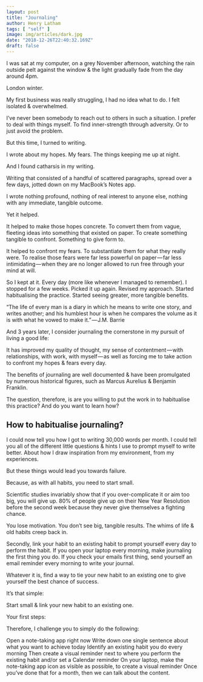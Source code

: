 ```yaml
---
layout: post
title: "Journaling"
author: Henry Latham
tags: [ "self" ]
image: img/articles/dark.jpg
date: "2018-12-26T22:40:32.169Z"
draft: false
---
```


I was sat at my computer, on a grey November afternoon, watching the rain outside pelt against the window & the light gradually fade from the day around 4pm.

London winter.


My first business was really struggling, I had no idea what to do. I felt isolated & overwhelmed.

I’ve never been somebody to reach out to others in such a situation. I prefer to deal with things myself. To find inner-strength through adversity. Or to just avoid the problem.

But this time, I turned to writing.

I wrote about my hopes. My fears. The things keeping me up at night.

And I found catharsis in my writing.

Writing that consisted of a handful of scattered paragraphs, spread over a few days, jotted down on my MacBook’s Notes app.

I wrote nothing profound, nothing of real interest to anyone else, nothing with any immediate, tangible outcome.

Yet it helped.

It helped to make those hopes concrete. To convert them from vague, fleeting ideas into something that existed on paper. To create something tangible to confront. Something to give form to.

It helped to confront my fears. To substantiate them for what they really were. To realise those fears were far less powerful on paper — far less intimidating — when they are no longer allowed to run free through your mind at will.

So I kept at it. Every day (more like whenever I managed to remember). I stopped for a few weeks. Picked it up again. Revised my approach. Started habitualising the practice. Started seeing greater, more tangible benefits.

“The life of every man is a diary in which he means to write one story, and writes another; and his humblest hour is when he compares the volume as it is with what he vowed to make it.” — J.M. Barrie

And 3 years later, I consider journaling the cornerstone in my pursuit of living a good life:

It has improved my quality of thought, my sense of contentment — with relationships, with work, with myself — as well as forcing me to take action to confront my hopes & fears every day.

The benefits of journaling are well documented & have been promulgated by numerous historical figures, such as Marcus Aurelius & Benjamin Franklin.

The question, therefore, is are you willing to put the work in to habitualise this practice? And do you want to learn how?


## How to habitualise journaling?

I could now tell you how I got to writing 30,000 words per month. I could tell you all of the different little questions & hints I use to prompt myself to write better. About how I draw inspiration from my environment, from my experiences.

But these things would lead you towards failure.

Because, as with all habits, you need to start small.

Scientific studies invariably show that if you over-complicate it or aim too big, you will give up. 80% of people give up on their New Year Resolution before the second week because they never give themselves a fighting chance.

You lose motivation. You don’t see big, tangible results. The whims of life & old habits creep back in.

Secondly, link your habit to an existing habit to prompt yourself every day to perform the habit. If you open your laptop every morning, make journaling the first thing you do. If you check your emails first thing, send yourself an email reminder every morning to write your journal.

Whatever it is, find a way to tie your new habit to an existing one to give yourself the best chance of success.

It’s that simple:

Start small & link your new habit to an existing one.


Your first steps:

Therefore, I challenge you to simply do the following:

Open a note-taking app right now
Write down one single sentence about what you want to achieve today
Identify an existing habit you do every morning
Then create a visual reminder next to where you perform the existing habit and/or set a Calendar reminder
On your laptop, make the note-taking app icon as visible as possible, to create a visual reminder
Once you’ve done that for a month, then we can talk about the content.
